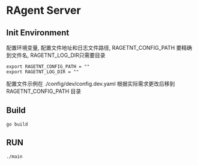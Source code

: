 # RAgent Server

## Init Environment

配置环境变量, 配置文件地址和日志文件路径, RAGETNT_CONFIG_PATH 要精确到文件名,  RAGETNT_LOG_DIR只需要目录

```
export RAGETNT_CONFIG_PATH = ""
export RAGETNT_LOG_DIR = ""
```

配置文件示例在 ./config/dev/config.dev.yaml 根据实际需求更改后移到 RAGETNT_CONFIG_PATH 目录

## Build 

```
go build 
```

## RUN

```
./main
```
